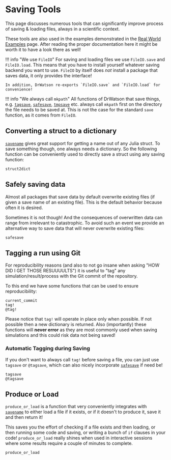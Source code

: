 # Saving Tools
This page discusses numerous tools that can significantly improve process of saving & loading files, always in a scientific context.

These tools are also used in the examples demonstrated in the [Real World Examples](@ref) page. After reading the proper documentation here it might be worth it to have a look there as well!

!!! info "We use `FileIO`"
    For saving and loading files we use `FileIO.save` and `FileIO.load`. This means that you have to install yourself whatever saving backend you want to use. `FileIO` by itself does _not_ install a package that saves data, it only provides the interface!

    In addition, DrWatson re-exports `FileIO.save` and `FileIO.load` for convenience!

!!! info "We always call `mkpath`"
    All functions of DrWatson that save things, e.g. [`tagsave`](@ref), [`safesave`](@ref), [`tmpsave`](@ref) etc. always call `mkpath` first on the directory the file needs to be saved at. This is not the case for the standard `save` function, as it comes from `FileIO`.

## Converting a struct to a dictionary
[`savename`](@ref) gives great support for getting a name out of any Julia struct. To save something though, one always needs a dictionary. So the following function can be conveniently used to directly save a struct using any saving function:
```@docs
struct2dict
```

## Safely saving data
Almost all packages that save data by default overwrite existing files (if given a save name of an existing file). This is the default behavior because often it is desired.

Sometimes it is not though! And the consequences of overwritten data can range from irrelevant to catastrophic. To avoid such an event we provide an alternative way to save data that will never overwrite existing files:
```@docs
safesave
```

## Tagging a run using Git
For reproducibility reasons (and also to not go insane when asking "HOW DID I GET THOSE RESUUUULTS") it is useful to "tag" any simulation/result/process with the Git commit of the repository.

To this end we have some functions that can be used to ensure reproducibility:

```@docs
current_commit
tag!
@tag!
```

Please notice that `tag!` will operate in place only when possible. If not possible then a new dictionary is returned. Also (importantly) these functions will **never error** as they are most commonly used when saving simulations and this could risk data not being saved!

### Automatic Tagging during Saving

If you don't want to always call `tag!` before saving a file, you can just use `tagsave` or `@tagsave`, which can also nicely incorporate [`safesave`](@ref) if need be!
```@docs
tagsave
@tagsave
```

## Produce or Load

`produce_or_load` is a function that very conveniently integrates with [`savename`](@ref) to either load a file if it exists, or if it doesn't to produce it, save it and then return it!

This saves you the effort of checking if a file exists and then loading, or then running some code and saving, or writing a bunch of `if` clauses in your code! `produce_or_load` really shines when used in interactive sessions where some results require a couple of minutes to complete.

```@docs
produce_or_load
```
